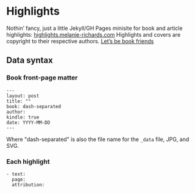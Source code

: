 # Highlights

Nothin’ fancy, just a little Jekyll/GH Pages minisite for book and article highlights: [highlights.melanie-richards.com](http://highlights.melanie-richards.com) Highlights and covers are copyright to their respective authors. [Let’s be book friends](https://www.goodreads.com/melanierichards)

## Data syntax

### Book front-page matter

```
---
layout: post
title: ""
book: dash-separated
author:
kindle: true
date: YYYY-MM-DD
---
```

Where "dash-separated" is also the file name for the `_data` file, JPG, and SVG.

### Each highlight

```
- text: 
  page: 
  attribution: 
```
